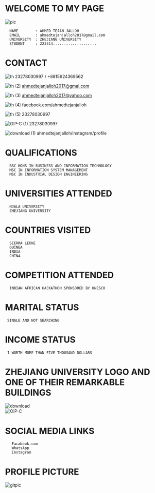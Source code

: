 # WELCOME TO MY PAGE                                      
 ![pic](https://github.com/ATJ12345/Portfolio/assets/146546639/91c0ae04-0203-404b-8e5e-00d9c734d50a)
     
      NAME        : AHMED TEJAN JALLOH
      EMAIL       : ahmedtejanjalloh2017@gmail.com
      UNIVERSITY  : ZHEJIANG UNIVERSITY
      STUDENT     : 223514....................

# CONTACT
 ![th](https://github.com/ATJ12345/Portfolio/assets/146546639/9a6dd18f-8c99-4fc0-a56d-98c82892330b)   23278030997 / +8615924369562
 
![th (2)](https://github.com/ATJ12345/Portfolio/assets/146546639/649e7597-e1fb-40fd-92bf-c8cd86000bd7) ahmedtejanjalloh2017@gmal.com 

![th (3)](https://github.com/ATJ12345/Portfolio/assets/146546639/6d8c2bf7-bdbc-4736-807a-5662241ea6b9) ahmedtejanjalloh2017@yahoo.com

![th (4)](https://github.com/ATJ12345/Portfolio/assets/146546639/e6923b07-aac3-4e71-8f80-224672891455) facebook.com/ahmedtejanjalloh

![th (5)](https://github.com/ATJ12345/Portfolio/assets/146546639/474f8133-f55b-4e75-a10a-442c985b9f23)  23278030997

![OIP-C (1)](https://github.com/ATJ12345/Portfolio/assets/146546639/4f91bf90-a936-4a5a-a1e7-5617c5f4875f) 23278030997

![download (1)](https://github.com/ATJ12345/Portfolio/assets/146546639/cf4eeda8-3244-43b0-b4df-0c705254ee46) ahmedtejanjalloh/instagram/profile


# QUALIFICATIONS 
      BSC HONS IN BUSINESS AND INFORMATION TECHNOLOGY
      MSC IN INFORMATION SYSTEM MANAGEMENT
      MSC IN INDUSTRIAL DESIGN ENGINEERING

# UNIVERSITIES ATTENDED
      NJALA UNIVERSITY
      ZHEJIANG UNIVERSITY

# COUNTRIES VISITED 
      SIERRA LEONE
      GUINEA
      INDIA
      CHINA
      
# COMPETITION ATTENDED 
      INDIAN AFRICAN HACKATHON SPONSORED BY UNESCO
      
# MARITAL STATUS 
     SINGLE AND NOT SEARCHING

#  INCOME  STATUS 
     I WORTH MORE THAN FIVE THOUSAND DOLLARS

# ZHEJIANG UNIVERSITY LOGO AND ONE OF THEIR REMARKABLE BUILDINGS 

![download](https://github.com/ahmedtejanjalloh/TJWEST/assets/34883950/509d8bcb-93c9-47ad-87c1-66deadad6ba8)         
![OIP-C](https://github.com/ahmedtejanjalloh/TJWEST/assets/34883950/b50c2215-bb30-4a4c-9714-0e2cf2fc3988)

#  SOCIAL MEDIA LINKS
       Facabook.com
       WhatsApp
       Instagram 

# PROFILE PICTURE 
![gitpic](https://github.com/ahmedtejanjalloh/TJWEST/assets/34883950/93f3ced4-6082-4897-b509-63cd1445b36e)

